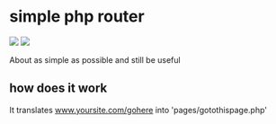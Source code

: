 # simple php router
![](https://img.shields.io/badge/licence-free-green.svg) ![](https://img.shields.io/badge/frameworks-none-green.svg)

About as simple as possible and still be useful

## how does it work

It translates www.yoursite.com/gohere into 'pages/gotothispage.php'
